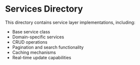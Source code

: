 # Services Directory

This directory contains service layer implementations, including:
- Base service class
- Domain-specific services
- CRUD operations
- Pagination and search functionality
- Caching mechanisms
- Real-time update capabilities 